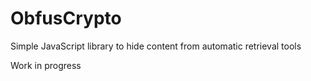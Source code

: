 # ObfusCrypto
Simple JavaScript library to hide content from automatic retrieval tools

Work in progress

